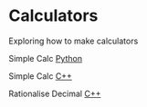 # Calculators

Exploring how to make calculators

Simple Calc [Python](https://github.com/Roshni0/Mathematical/blob/master/Calculators/simple.py)

Simple Calc [C++](https://github.com/Roshni0/Mathematical/blob/master/Calculators/simpleCalc.cpp)

Rationalise Decimal [C++](https://github.com/Roshni0/Mathematical/blob/master/Calculators/rationaliseDecimal.cpp)
